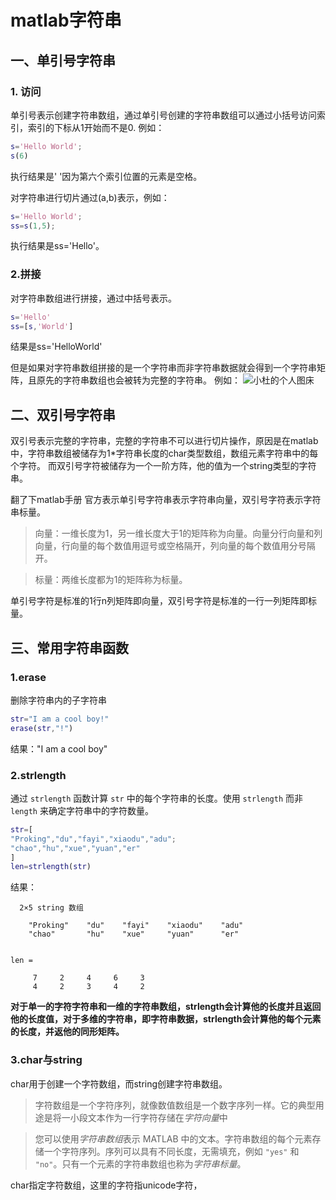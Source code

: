 # matlab字符串

## 一、单引号字符串

### 1. 访问
单引号表示创建字符串数组，通过单引号创建的字符串数组可以通过小括号访问索引，索引的下标从1开始而不是0.
例如：

```matlab
s='Hello World';
s(6)
```
执行结果是' '因为第六个索引位置的元素是空格。


对字符串进行切片通过(a,b)表示，例如：
```matlab
s='Hello World';
ss=s(1,5);
```

执行结果是ss='Hello'。

### 2.拼接

对字符串数组进行拼接，通过中括号表示。
```matlab
s='Hello'
ss=[s,'World']
```
结果是ss='HelloWorld'

但是如果对字符串数组拼接的是一个字符串而非字符串数据就会得到一个字符串矩阵，且原先的字符串数组也会被转为完整的字符串。
例如：
![小杜的个人图床](http://pic.xiaodu0.com//assets/uploads/20231018/5b710be7ec81981cb37ba6076572ab5f.png)


## 二、双引号字符串
双引号表示完整的字符串，完整的字符串不可以进行切片操作，原因是在matlab中，字符串数组被储存为1*字符串长度的char类型数组，数组元素字符串中的每个字符。
而双引号字符被储存为一个一阶方阵，他的值为一个string类型的字符串。

翻了下matlab手册 官方表示单引号字符串表示字符串向量，双引号字符表示字符串标量。

> 向量：一维长度为1，另一维长度大于1的矩阵称为向量。向量分行向量和列向量，行向量的每个数值用逗号或空格隔开，列向量的每个数值用分号隔开。

> 标量：两维长度都为1的矩阵称为标量。

单引号字符是标准的1行n列矩阵即向量，双引号字符是标准的一行一列矩阵即标量。

## 三、常用字符串函数

### 1.erase

删除字符串内的子字符串
```matlab
str="I am a cool boy!"
erase(str,"!")
```
结果："I am a cool boy"

### 2.strlength

通过 `strlength` 函数计算 `str` 中的每个字符串的长度。使用 `strlength` 而非 `length` 来确定字符串中的字符数量。

```matlab
str=[
"Proking","du","fayi","xiaodu","adu";
"chao","hu","xue","yuan","er"
]
len=strlength(str)
```

结果：

```
  2×5 string 数组

    "Proking"    "du"    "fayi"    "xiaodu"    "adu"
    "chao"       "hu"    "xue"     "yuan"      "er" 


len =

     7     2     4     6     3
     4     2     3     4     2
```

**对于单一的字符字符串和一维的字符串数组，strlength会计算他的长度并且返回他的长度值，对于多维的字符串，即字符串数据，strlength会计算他的每个元素的长度，并返他的同形矩阵。**



### 3.char与string

char用于创建一个字符数组，而string创建字符串数组。

> 字符数组是一个字符序列，就像数值数组是一个数字序列一样。它的典型用途是将一小段文本作为一行字符存储在*字符向量*中

> 您可以使用*字符串数组*表示 MATLAB 中的文本。字符串数组的每个元素存储一个字符序列。序列可以具有不同长度，无需填充，例如 `"yes"` 和 `"no"`。只有一个元素的字符串数组也称为*字符串标量*。

char指定字符数组，这里的字符指unicode字符，